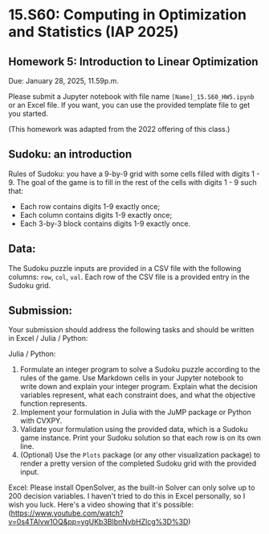 # 15.S60: Computing in Optimization and Statistics (IAP 2025)

## Homework 5: Introduction to Linear Optimization

Due: January 28, 2025, 11.59p.m. 

Please submit a Jupyter notebook with file name `[Name]_15.S60_HW5.ipynb` or an Excel file. If you want, you can use the provided template file to get you started.

(This homework was adapted from the 2022 offering of this class.)

## Sudoku: an introduction

Rules of Sudoku: you have a 9-by-9 grid with some cells filled with digits 1 - 9. The goal of the game is to fill in the rest of the cells with digits 1 - 9 such that:
- Each row contains digits 1-9 exactly once;
- Each column contains digits 1-9 exactly once;
- Each 3-by-3 block contains digits 1-9 exactly once.

## Data:

The Sudoku puzzle inputs are provided in a CSV file with the following columns: `row`, `col`, `val`. Each row of the CSV file is a provided entry in the Sudoku grid.

## Submission:

Your submission should address the following tasks and should be written in Excel / Julia / Python:

Julia / Python:
1. Formulate an integer program to solve a Sudoku puzzle according to the rules of the game. Use Markdown cells in your Jupyter notebook to write down and explain your integer program. Explain what the decision variables represent, what each constraint does, and what the objective function represents.
2. Implement your formulation in Julia with the JuMP package or Python with CVXPY.
3. Validate your formulation using the provided data, which is a Sudoku game instance. Print your Sudoku solution so that each row is on its own line.
4. (Optional) Use the `Plots` package (or any other visualization package) to render a pretty version of the completed Sudoku grid with the provided input.

Excel: Please install OpenSolver, as the built-in Solver can only solve up to 200 decision variables. I haven't tried to do this in Excel personally, so I wish you luck.
Here's a video showing that it's possible: (https://www.youtube.com/watch?v=0s4TAlvw1OQ&pp=ygUKb3BlbnNvbHZlcg%3D%3D)
